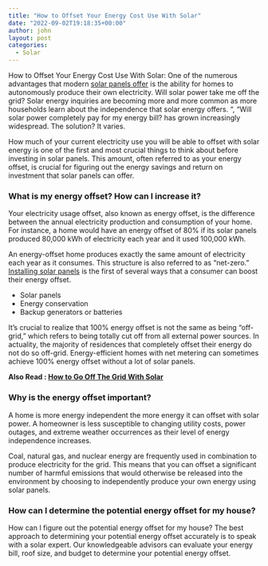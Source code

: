```yaml
---
title: "How to Offset Your Energy Cost Use With Solar"
date: "2022-09-02T19:18:35+00:00"
author: john
layout: post
categories:
  - Solar
---
```


How to Offset Your Energy Cost Use With Solar: One of the numerous advantages that modern [solar panels offer](/what-are-the-pros-and-cons-of-solar-energy/) is the ability for homes to autonomously produce their own electricity. Will solar power take me off the grid? Solar energy inquiries are becoming more and more common as more households learn about the independence that solar energy offers. “, “Will solar power completely pay for my energy bill? has grown increasingly widespread. The solution? It varies.

How much of your current electricity use you will be able to offset with solar energy is one of the first and most crucial things to think about before investing in solar panels. This amount, often referred to as your energy offset, is crucial for figuring out the energy savings and return on investment that solar panels can offer.

### **What is my energy offset? How can I increase it?**

Your electricity usage offset, also known as energy offset, is the difference between the annual electricity production and consumption of your home. For instance, a home would have an energy offset of 80% if its solar panels produced 80,000 kWh of electricity each year and it used 100,000 kWh.

An energy-offset home produces exactly the same amount of electricity each year as it consumes. This structure is also referred to as “net-zero.” [Installing solar panels](/top-benefits-of-installing-solar-panels-on-your-home/) is the first of several ways that a consumer can boost their energy offset.

- Solar panels
- Energy conservation
- Backup generators or batteries

It’s crucial to realize that 100% energy offset is not the same as being “off-grid,” which refers to being totally cut off from all external power sources. In actuality, the majority of residences that completely offset their energy do not do so off-grid. Energy-efficient homes with net metering can sometimes achieve 100% energy offset without a lot of solar panels.

**Also Read : [How to Go Off The Grid With Solar](/how-to-go-off-the-grid-with-solar/)**

### **Why is the energy offset important?**

A home is more energy independent the more energy it can offset with solar power. A homeowner is less susceptible to changing utility costs, power outages, and extreme weather occurrences as their level of energy independence increases.

Coal, natural gas, and nuclear energy are frequently used in combination to produce electricity for the grid. This means that you can offset a significant number of harmful emissions that would otherwise be released into the environment by choosing to independently produce your own energy using solar panels.

### **How can I determine the potential energy offset for my house?**

How can I figure out the potential energy offset for my house? The best approach to determining your potential energy offset accurately is to speak with a solar expert. Our knowledgeable advisors can evaluate your energy bill, roof size, and budget to determine your potential energy offset.
